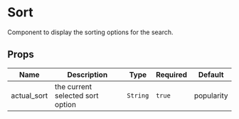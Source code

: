 # Sort

Component to display the sorting options for the search.

## Props

<!-- @vuese:Sort:props:start -->
|Name|Description|Type|Required|Default|
|---|---|---|---|---|
|actual_sort|the current selected sort option|`String`|`true`|popularity|

<!-- @vuese:Sort:props:end -->


